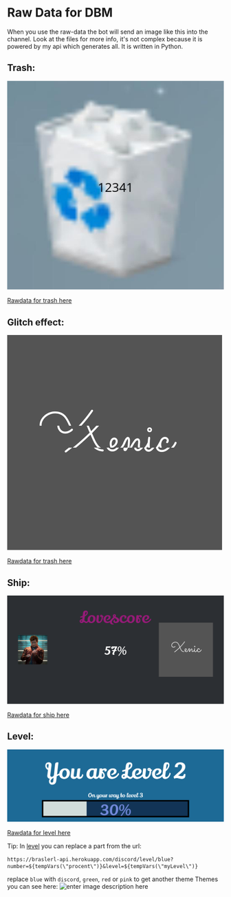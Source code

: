 
# Raw Data for DBM
When you use the raw-data the bot will send an image like this into the channel.
Look at the files for more info, it's not complex because it is powered by my api which generates all.
It is written in Python.

## Trash:

![](img/trash.jpg)


[Rawdata for trash here](raw/trash.txt)

## Glitch effect:

![](img/glitch.gif)

[Rawdata for trash here](raw/trash.txt)

## Ship:


![](img/ship.png)

[Rawdata for ship here](raw/ship.txt)

## Level:


![](img/level.png)

[Rawdata for level here](raw/level.txt)

Tip:
In [level](raw/level.txt) you can replace a part from the url:

    https://braslerl-api.herokuapp.com/discord/level/blue?number=${tempVars(\"procent\")}&level=${tempVars(\"myLevel\")}
replace `blue` with `discord`, `green`, `red` or  `pink` to get another theme
Themes you can see here:
![enter image description here](https://braslerl-api.herokuapp.com/discord/level/themes)
